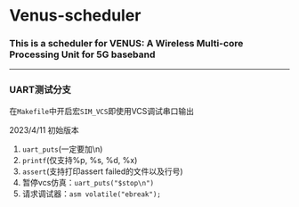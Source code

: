 # Venus-scheduler
###  This is a scheduler for VENUS: A Wireless Multi-core Processing Unit for 5G baseband
---
### **UART测试分支**
在`Makefile`中开启宏`SIM_VCS`即使用VCS调试串口输出

2023/4/11 初始版本
1.  `uart_puts`(一定要加\n)
2.  `printf`(仅支持%p, %s, %d, %x)
3.  `assert`(支持打印assert failed的文件以及行号)
4.  暂停vcs仿真：`uart_puts("$stop\n")`
5.  请求调试器：`asm volatile("ebreak");`

